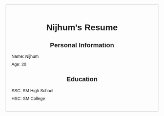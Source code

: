 <!DOCTYPE html>
<html lang="en">
  <head>
    <meta charset="UTF-8" />
    <meta name="viewport" content="width=device-width, initial-scale=1.0" />
    <title>Nijhum's Resume</title>
    <style>
      body {
        font-family: Arial, sans-serif;
      }
      .container {
        max-width: 600px;
        margin: 0 auto;
        padding: 20px;
        border: 1px solid #ccc;
        border-radius: 5px;
      }
      h1,
      h2 {
        text-align: center;
      }
      ul {
        list-style-type: none;
        padding: 0;
      }
      ul li {
        margin-bottom: 10px;
      }
    </style>
  </head>
  <body>
    <div class="container">
      <h1>Nijhum's Resume</h1>
      <h2>Personal Information</h2>
      <ul>
        <li>Name: Nijhum</li>
        <li>Age: 20</li>
      </ul>
      <h2>Education</h2>
      <ul>
        <li>SSC: SM High School</li>
        <li>HSC: SM College</li>
      </ul>
    </div>
  </body>
</html>

